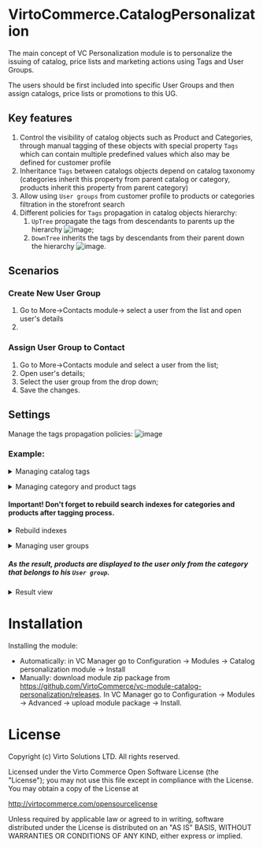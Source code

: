 # VirtoCommerce.CatalogPersonalization

The main concept of VC Personalization module is to personalize the issuing of catalog, price lists and marketing actions using Tags and User Groups.

The users should be first included into  specific User Groups and then assign  catalogs, price lists or promotions to this UG.

## Key features

1. Control the visibility of catalog objects such as Product and Categories, through manual tagging of these objects with special property `Tags` which can contain multiple predefined values which also may be defined for customer profile
1. Inheritance `Tags` between catalogs objects depend on catalog taxonomy (categories inherit this property from parent catalog or category, products inherit this property from parent category)
1. Allow using `User groups` from customer profile to products or categories filtration in the storefront search
1. Different policies for `Tags` propagation in catalog objects hierarchy:
    1. `UpTree` propagate the tags from descendants to parents up the hierarchy
    ![image](https://user-images.githubusercontent.com/7566324/62931481-ba630c00-bdbe-11e9-9cdf-6d05e955721b.png);
    1. `DownTree` inherits the tags by descendants from their parent down the hierarchy
    ![image](https://user-images.githubusercontent.com/7566324/62931421-a3241e80-bdbe-11e9-8f02-fd22d0fbcc6f.png).

## Scenarios

### Create New User Group

1. Go to More->Contacts module-> select a user from the list and open user's details
1. 

### Assign User Group to Contact

1. Go to More->Contacts module and select a user from the list;
1. Open user's details;
1. Select the user group from the drop down;
1. Save the changes.


## Settings

Manage the tags propagation policies:
![image](https://user-images.githubusercontent.com/7566324/62931587-eaaaaa80-bdbe-11e9-8693-e1694f104f22.png)

### Example:

<details><summary>Managing catalog tags</summary><p>
  
![catalog-tags](https://user-images.githubusercontent.com/7536694/31497152-6510aac0-af5e-11e7-9e99-8f3f2d45cca3.gif) </p></details>

<details><summary>Managing category and product tags</summary><p>

![category-product-tags](https://user-images.githubusercontent.com/7536694/31497224-b5e4b1a8-af5e-11e7-90a1-918f120efddd.gif) </p></details>

#### Important! Don't forget to rebuild search indexes for categories and products after tagging process.

<details><summary>Rebuild indexes</summary><p>

![indexation](https://user-images.githubusercontent.com/7536694/31497248-d12a5efe-af5e-11e7-8938-b39d2b03ad1e.gif) </p></details>

<details><summary>Managing user groups</summary><p>

![user-groups](https://user-images.githubusercontent.com/7536694/31497349-252148ce-af5f-11e7-9c4b-a2c9545fd853.gif) </p></details>

##### As the result, products are displayed to the user only from the category that belongs to his `User group`.

<details><summary>Result view</summary><p>

![result](https://user-images.githubusercontent.com/7536694/31497775-53d994a4-af60-11e7-8544-90ccdf32f82a.gif) </p></details>


# Installation
Installing the module:
* Automatically: in VC Manager go to Configuration -> Modules -> Catalog personalization module -> Install
* Manually: download module zip package from https://github.com/VirtoCommerce/vc-module-catalog-personalization/releases. In VC Manager go to Configuration -> Modules -> Advanced -> upload module package -> Install.

# License
Copyright (c) Virto Solutions LTD.  All rights reserved.

Licensed under the Virto Commerce Open Software License (the "License"); you may not use this file except in compliance with the License. You may obtain a copy of the License at

http://virtocommerce.com/opensourcelicense

Unless required by applicable law or agreed to in writing, software distributed under the License is distributed on an "AS IS" BASIS, WITHOUT WARRANTIES OR CONDITIONS OF ANY KIND, either express or implied.
